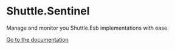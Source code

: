 # Shuttle.Sentinel

Manage and monitor you Shuttle.Esb implementations with ease.

[Go to the documentation](http://shuttle.github.io/shuttle-sentinel/)
